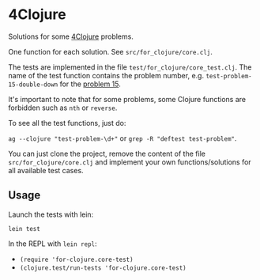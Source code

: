 # 4Clojure

Solutions for some [4Clojure](https://4clojure.com) problems.

One function for each solution. See `src/for_clojure/core.clj`.

The tests are implemented in the file `test/for_clojure/core_test.clj`. The name
of the test function contains the problem number,
e.g. `test-problem-15-double-down` for
the [problem 15](https://www.4clojure.com/problem/15).

It's important to note that for some problems, some Clojure functions are
forbidden such as `nth` or `reverse`.

To see all the test functions, just do:

`ag --clojure "test-problem-\d+"` or `grep -R "deftest test-problem"`.

You can just clone the project, remove the content of the file
`src/for_clojure/core.clj` and implement your own functions/solutions for
all available test cases.

## Usage

Launch the tests with lein:

`lein test`

In the REPL with `lein repl`:

- `(require 'for-clojure.core-test)`
- `(clojure.test/run-tests 'for-clojure.core-test)`
